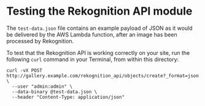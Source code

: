 # Testing the Rekognition API module

The `test-data.json` file contains an example payload of JSON as it would be delivered by the AWS Lambda function, after an image has been processed by Rekognition.

To test that the Rekognition API is working correctly on your site, run the following `curl` command in your Terminal, from within this directory:

    curl -vX POST http://gallery.example.com/rekognition_api/objects/create?_format=json \
      --user "admin:admin" \
      --data-binary @test-data.json \
      --header "Content-Type: application/json"
